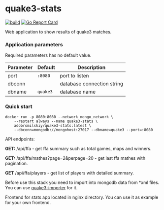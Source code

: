 # quake3-stats
[![build](https://github.com/adobromilskiy/quake3-stats/actions/workflows/ci.yml/badge.svg)](https://github.com/adobromilskiy/quake3-stats/actions/workflows/ci.yml) [![Go Report Card](https://goreportcard.com/badge/github.com/adobromilskiy/quake3-stats)](https://goreportcard.com/report/github.com/adobromilskiy/quake3-stats)

Web application to show results of quake3 matches.

### Application parameters

Required parameters has no default value.

| Parameter | Default | Description |
|-----------|---------|-------------|
| port   | `:8080`   | port to listen |
| dbconn |          | database connection string |
| dbname | `quake3` | database name |


### Quick start

```console
docker run -p 8080:8080 --network mongo_network \
	--restart always --name quake3-stats \
	adobromilskiy/quake3-stats:latest \
	--dbconn=mongodb://mongohost:27017 --dbname=quake3 --port=:8080
```

API endpoints:

**GET:** /api/ffa - get ffa summary such as total games, maps and winners.

**GET:** /api/ffa/mathes?page=2&perpage=20 - get last ffa mathes with pagination.

**GET** /api/ffa/players - get list of players with detailed summary.

Before use this stack you need to import into mongodb data from *xml files. You can use [quake3-importer](https://github.com/adobromilskiy/quake3-importer) for it.

Frontend for stats app located in nginx directory. You can use it as example for your own frontend.